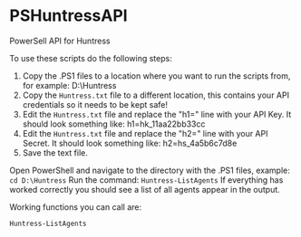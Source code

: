 # PSHuntressAPI
PowerSell API for Huntress

To use these scripts do the following steps:
1) Copy the .PS1 files to a location where you want to run the scripts from, for example: D:\Huntress
2) Copy the ```Huntress.txt``` file to a different location, this contains your API credentials so it needs to be kept safe!
3) Edit the ```Huntress.txt``` file and replace the "h1=" line with your API Key. It should look something like: h1=hk_11aa22bb33cc
4) Edit the ```Huntress.txt``` file and replace the "h2=" line with your API Secret. It should look something like: h2=hs_4a5b6c7d8e
5) Save the text file.

Open PowerShell and navigate to the directory with the .PS1 files, example: ```cd D:\Huntress```
Run the command: ```Huntress-ListAgents```
If everything has worked correctly you should see a list of all agents appear in the output.

Working functions you can call are:
```
Huntress-ListAgents
```
